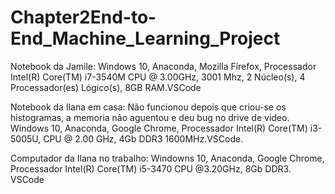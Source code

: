 # Chapter2End-to-End_Machine_Learning_Project

Notebook da Jamile:
  Windows 10, Anaconda, Mozilla Firefox, Processador Intel(R) Core(TM) i7-3540M CPU @ 3.00GHz, 3001 Mhz, 2 Núcleo(s), 4 Processador(es) Lógico(s), 8GB RAM.VSCode


Notebook da Ilana em casa: Não funcionou depois que criou-se os histogramas, a memoria não aguentou e deu bug no drive de video.
  Windows 10, Anaconda, Google Chrome, Processador Intel(R) Core(TM) i3-5005U, CPU @ 2.00 GHz, 4Gb DDR3 1600MHz.VSCode.


Computador da Ilana no trabalho:
  Windowns 10, Anaconda, Google Chrome, Processador Intel(R) Core(TM) i5-3470 CPU @3.20GHz, 8Gb DDR3. VSCode 
